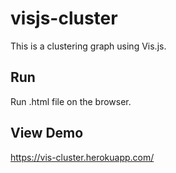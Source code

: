 # visjs-cluster
This is a clustering graph using Vis.js.

## Run
Run .html file on the browser.

## View Demo
https://vis-cluster.herokuapp.com/
